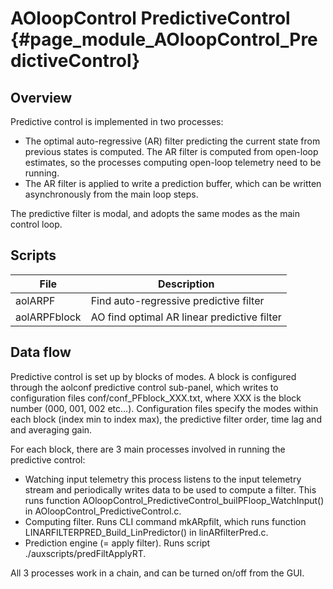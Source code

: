 # AOloopControl PredictiveControl {#page_module_AOloopControl_PredictiveControl}


## Overview

Predictive control is implemented in two processes:

- The optimal auto-regressive (AR) filter predicting the current state from previous states is computed. The AR filter is computed from open-loop estimates, so the processes computing open-loop telemetry need to be running.
- The AR filter is applied to write a prediction buffer, which can be written asynchronously from the main loop steps.

The predictive filter is modal, and adopts the same modes as the main control loop.


## Scripts


File          | Description
--------------|------------------------------------------------------
aolARPF 	  | Find auto-regressive predictive filter
aolARPFblock  | AO find optimal AR linear predictive filter



## Data flow

Predictive control is set up by blocks of modes. A block is configured through the aolconf predictive control sub-panel, which writes to configuration files conf/conf_PFblock_XXX.txt, where XXX is the block number (000, 001, 002 etc...). Configuration files specify the modes within each block (index min to index max), the predictive filter order, time lag and and averaging gain.

For each block, there are 3 main processes involved in running the predictive control:

- Watching input telemetry this process listens to the input telemetry stream and periodically writes data to be used to compute a filter. This runs function AOloopControl_PredictiveControl_builPFloop_WatchInput() in AOloopControl_PredictiveControl.c.
- Computing filter. Runs CLI command mkARpfilt, which runs function LINARFILTERPRED_Build_LinPredictor() in linARfilterPred.c.
- Prediction engine (= apply filter). Runs script ./auxscripts/predFiltApplyRT.

All 3 processes work in a chain, and can be turned on/off from the GUI.
